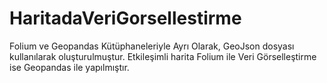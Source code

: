 # HaritadaVeriGorsellestirme
Folium ve Geopandas Kütüphaneleriyle Ayrı Olarak, GeoJson dosyası kullanılarak oluşturulmuştur. Etkileşimli harita Folium ile Veri Görselleştirme ise Geopandas ile yapılmıştır.
